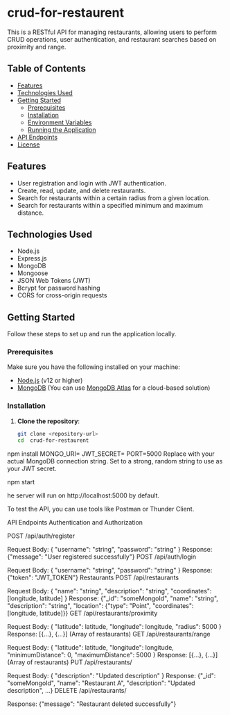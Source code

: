 # crud-for-restaurent

This is a RESTful API for managing restaurants, allowing users to perform CRUD operations, user authentication, and restaurant searches based on proximity and range.

## Table of Contents

- [Features](#features)
- [Technologies Used](#technologies-used)
- [Getting Started](#getting-started)
  - [Prerequisites](#prerequisites)
  - [Installation](#installation)
  - [Environment Variables](#environment-variables)
  - [Running the Application](#running-the-application)
- [API Endpoints](#api-endpoints)
- [License](#license)

## Features

- User registration and login with JWT authentication.
- Create, read, update, and delete restaurants.
- Search for restaurants within a certain radius from a given location.
- Search for restaurants within a specified minimum and maximum distance.

## Technologies Used

- Node.js
- Express.js
- MongoDB
- Mongoose
- JSON Web Tokens (JWT)
- Bcrypt for password hashing
- CORS for cross-origin requests

## Getting Started

Follow these steps to set up and run the application locally.

### Prerequisites

Make sure you have the following installed on your machine:

- [Node.js](https://nodejs.org/) (v12 or higher)
- [MongoDB](https://www.mongodb.com/) (You can use [MongoDB Atlas](https://www.mongodb.com/cloud/atlas) for a cloud-based solution)

### Installation

1. **Clone the repository**:

   ```bash
   git clone <repository-url>
   cd  crud-for-restaurent
npm install
MONGO_URI=<your-mongodb-connection-string>
JWT_SECRET=<your-secret-key>
PORT=5000
Replace <your-mongodb-connection-string> with your actual MongoDB connection string.
Set <your-secret-key> to a strong, random string to use as your JWT secret.

npm start

he server will run on http://localhost:5000 by default.

To test the API, you can use tools like Postman or Thunder Client.

API Endpoints
Authentication and Authorization

POST /api/auth/register


Request Body: { "username": "string", "password": "string" }
Response: {"message": "User registered successfully"}
POST /api/auth/login

Request Body: { "username": "string", "password": "string" }
Response: {"token": "JWT_TOKEN"}
Restaurants
POST /api/restaurants


Request Body: { "name": "string", "description": "string", "coordinates": [longitude, latitude] }
Response: {"_id": "someMongoId", "name": "string", "description": "string", "location": {"type": "Point", "coordinates": [longitude, latitude]}}
GET /api/restaurants/proximity


Request Body: { "latitude": latitude, "longitude": longitude, "radius": 5000 }
Response: [{...}, {...}] (Array of restaurants)
GET /api/restaurants/range


Request Body: { "latitude": latitude, "longitude": longitude, "minimumDistance": 0, "maximumDistance": 5000 }
Response: [{...}, {...}] (Array of restaurants)
PUT /api/restaurants/<restaurantId>


Request Body: { "description": "Updated description" }
Response: {"_id": "someMongoId", "name": "Restaurant A", "description": "Updated description", ...}
DELETE /api/restaurants/<restaurantId>

Response: {"message": "Restaurant deleted successfully"}